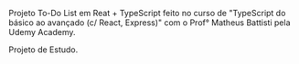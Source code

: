 Projeto To-Do List em Reat + TypeScript feito no curso de "TypeScript do básico ao avançado (c/ React, Express)" com o Prof° Matheus Battisti pela Udemy Academy.

Projeto de Estudo.